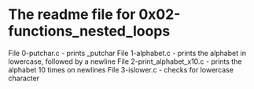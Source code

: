 # The readme file for 0x02-functions_nested_loops
File 0-putchar.c - prints _putchar
File 1-alphabet.c - prints the alphabet in lowercase, followed by a newline
File 2-print_alphabet_x10.c - prints the alphabet 10 times on newlines
File 3-islower.c - checks for lowercase character
